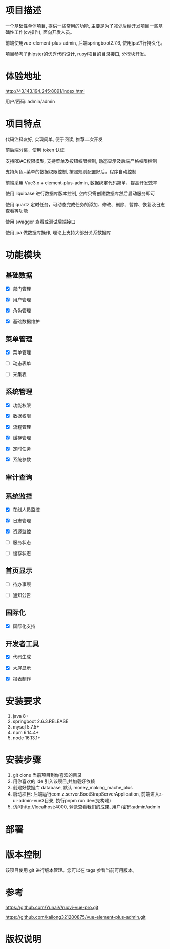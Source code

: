# 项目描述

一个基础性单体项目, 提供一些常用的功能, 主要是为了减少后续开发项目一些基础性工作(cv操作), 面向开发人员。

前端使用vue-element-plus-admin, 后端springboot2.7.6, 使用jpa进行持久化。

项目参考了jhipster的优秀代码设计, ruoyi项目的目录接口, 分模块开发。

# 体验地址

http://43.143.194.245:8091/index.html

用户/密码: admin/admin

# 项目特点

代码注释友好, 实现简单, 便于阅读, 推荐二次开发

前后端分离，使用 token 认证

支持RBAC权限模型, 支持菜单及按钮权限控制, 动态显示及后端严格权限控制

支持角色+菜单的数据权限控制, 按照规则配置好后，程序自动控制

前端采用 Vue3.x + element-plus-admin, 数据绑定代码简单，提高开发效率

使用 liquibase 进行数据库版本控制, 空库只需创建数据库然后启动服务即可

使用 quartz 定时任务，可动态完成任务的添加、修改、删除、暂停、恢复及日志查看等功能

使用 swagger 查看或测试后端接口

使用 jpa 做数据库操作, 理论上支持大部分关系数据库

# 功能模块

## 基础数据

- [x] 部门管理

- [x] 用户管理

- [x] 角色管理

- [x] 基础数据维护

## 菜单管理

- [x] 菜单管理

- [ ] 动态表单

- [ ] 采集表

## 系统管理

- [x] 功能权限

- [x] 数据权限

- [x] 流程管理

- [x] 缓存管理

- [x] 定时任务

- [x] 系统参数

## 审计查询

## 系统监控

- [x] 在线人员监控

- [x] 日志管理

- [x] 资源监控

- [ ] 服务状态

- [ ] 缓存状态

## 首页显示

- [ ] 待办事项

- [ ] 通知公告

## 国际化

- [x] 国际化支持

## 开发者工具

- [x] 代码生成

- [x] 大屏显示

- [x] 报表制作


# 安装要求

1. java 8+
2. springboot 2.6.3.RELEASE
3. mysql 5.7.5+
5. npm 6.14.4+
6. node 16.13.1+

# 安装步骤

1. git clone 当前项目到你喜欢的目录
2. 用你喜欢的 ide 引入该项目,并加载好依赖
3. 创建好数据库 database, 默认 money_making_mache_plus
5. 启动项目: 后端运行com.z.server.BootStrapServerApplication, 前端进入z-ui-admin-vue3目录, 执行pnpm run dev(先构建)
6. 访问http://localhost:4000, 登录查看我们的成果, 用户/密码:admin/admin

# 部署

# 版本控制

该项目使用 git 进行版本管理。您可以在 tags 参看当前可用版本。

# 参考

https://github.com/YunaiV/ruoyi-vue-pro.git

https://github.com/kailong321200875/vue-element-plus-admin.git

# 版权说明
